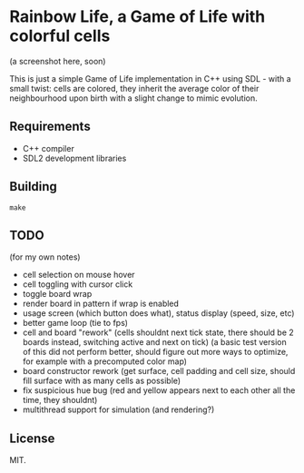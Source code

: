 # Rainbow Life, a Game of Life with colorful cells

(a screenshot here, soon)

This is just a simple Game of Life implementation in C++ using SDL - with a small twist: cells are colored, they inherit the average color of their neighbourhood upon birth with a slight change to mimic evolution.

## Requirements

* C++ compiler
* SDL2 development libraries

## Building

```
make
```

## TODO

(for my own notes)

* cell selection on mouse hover
* cell toggling with cursor click
* toggle board wrap
* render board in pattern if wrap is enabled
* usage screen (which button does what), status display (speed, size, etc)
* better game loop (tie to fps)
* cell and board "rework" (cells shouldnt next tick state, there should be 2 boards instead, switching active and next on tick) (a basic test version of this did not perform better, should figure out more ways to optimize, for example with a precomputed color map)
* board constructor rework (get surface, cell padding and cell size, should fill surface with as many cells as possible)
* fix suspicious hue bug (red and yellow appears next to each other all the time, they shouldnt)
* multithread support for simulation (and rendering?)

## License

MIT.